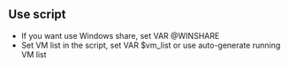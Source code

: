 ## Use script

* If you want use Windows share, set VAR @WINSHARE
* Set VM list in the script, set VAR $vm_list or use auto-generate running VM list

